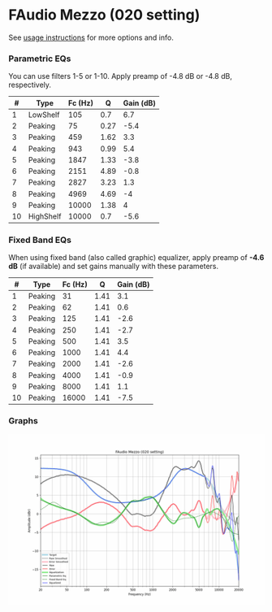 # FAudio Mezzo (020 setting)
See [usage instructions](https://github.com/jaakkopasanen/AutoEq#usage) for more options and info.

### Parametric EQs
You can use filters 1-5 or 1-10. Apply preamp of -4.8 dB or -4.8 dB, respectively.

|   # | Type      |   Fc (Hz) |    Q |   Gain (dB) |
|-----|-----------|-----------|------|-------------|
|   1 | LowShelf  |       105 | 0.7  |         6.7 |
|   2 | Peaking   |        75 | 0.27 |        -5.4 |
|   3 | Peaking   |       459 | 1.62 |         3.3 |
|   4 | Peaking   |       943 | 0.99 |         5.4 |
|   5 | Peaking   |      1847 | 1.33 |        -3.8 |
|   6 | Peaking   |      2151 | 4.89 |        -0.8 |
|   7 | Peaking   |      2827 | 3.23 |         1.3 |
|   8 | Peaking   |      4969 | 4.69 |        -4   |
|   9 | Peaking   |     10000 | 1.38 |         4   |
|  10 | HighShelf |     10000 | 0.7  |        -5.6 |

### Fixed Band EQs
When using fixed band (also called graphic) equalizer, apply preamp of **-4.6 dB** (if available) and set gains manually with these parameters.

|   # | Type    |   Fc (Hz) |    Q |   Gain (dB) |
|-----|---------|-----------|------|-------------|
|   1 | Peaking |        31 | 1.41 |         3.1 |
|   2 | Peaking |        62 | 1.41 |         0.6 |
|   3 | Peaking |       125 | 1.41 |        -2.6 |
|   4 | Peaking |       250 | 1.41 |        -2.7 |
|   5 | Peaking |       500 | 1.41 |         3.5 |
|   6 | Peaking |      1000 | 1.41 |         4.4 |
|   7 | Peaking |      2000 | 1.41 |        -2.6 |
|   8 | Peaking |      4000 | 1.41 |        -0.9 |
|   9 | Peaking |      8000 | 1.41 |         1.1 |
|  10 | Peaking |     16000 | 1.41 |        -7.5 |

### Graphs
![](./FAudio%20Mezzo%20(020%20setting).png)
